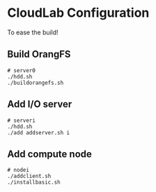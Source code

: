 # CloudLab Configuration
To ease the build!

## Build OrangFS 
```
# server0
./hdd.sh
./buildorangefs.sh
```

## Add I/O server 
```
# serveri
./hdd.sh
./add addserver.sh i
```

## Add compute node 
```
# nodei
./addclient.sh
./installbasic.sh
```
